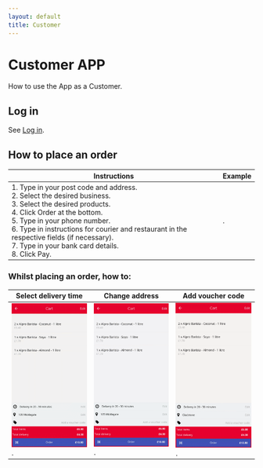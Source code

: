 ```yaml
---
layout: default
title: Customer
---
```


# Customer <span class="badge badge-primary">APP</span>

<div class="alert mt-3 alert-info" role="alert">
How to use the App as a Customer.
</div>

## Log in

See [Log in](/en/app/install/#log-in).


## How to place an order

|Instructions|Example|
|-|-|
|1. Type in your post code and address.<br>2. Select the desired business.<br>3. Select the desired products.<br>4. Click Order at the bottom.<br>5. Type in your phone number.<br>6. Type in instructions for courier and restaurant in the respective fields (if necessary).<br>7. Type in your bank card details.<br>8. Click Pay. |<a href="/assets/images/appPlaceAnOrder.gif" target="\_blank" rel="noopener noreferrer"><img style="width: 600px" src="/assets/images/appPlaceAnOrder.gif" alt=""></a>.|

### Whilst placing an order, how to:

|Select delivery time|Change address|Add voucher code|
|-|-|-|
|<a href="/assets/images/appSelectDeliveryTime.gif" target="\_blank" rel="noopener noreferrer"><img style="width: 600px" src="/assets/images/appSelectDeliveryTime.gif" alt=""></a>.|<a href="/assets/images/appChangeAddress.gif" target="\_blank" rel="noopener noreferrer"><img style="width: 600px" src="/assets/images/appChangeAddress.gif" alt=""></a>.|<a href="/assets/images/appAddVoucherCode.gif" target="\_blank" rel="noopener noreferrer"><img style="width: 600px" src="/assets/images/appAddVoucherCode.gif" alt=""></a>.|

